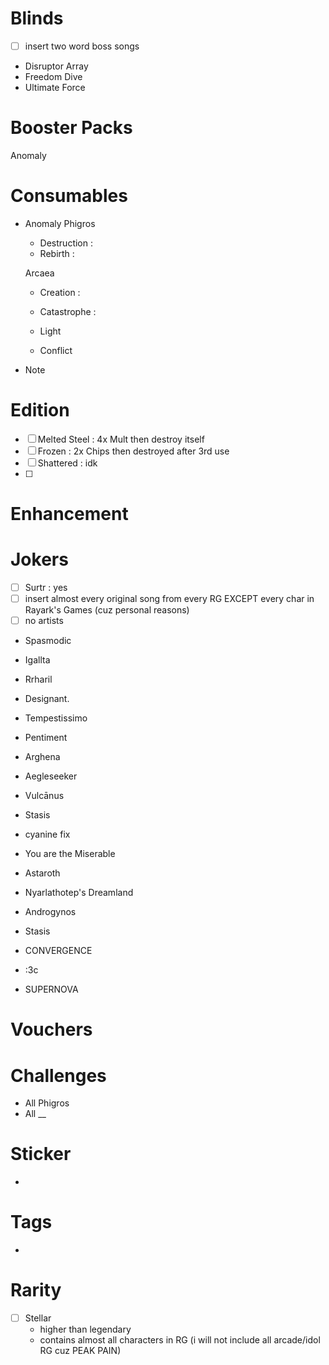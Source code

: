 # Blinds
- [ ] insert two word boss songs
- Disruptor Array
- Freedom Dive
- Ultimate Force


# Booster Packs
Anomaly

# Consumables
- Anomaly
    Phigros
    - Destruction   : 
    - Rebirth       :   
    
    Arcaea
    - Creation      :
    - Catastrophe   :

    - Light 
    - Conflict

- Note


# Edition
- [ ] Melted Steel : 4x Mult then destroy itself 
- [ ] Frozen : 2x Chips then destroyed after 3rd use
- [ ] Shattered : idk
- [ ] 

# Enhancement

# Jokers
- [ ] Surtr : yes
- [ ] insert almost every original song from every RG EXCEPT every char in Rayark's Games (cuz personal reasons)
- [ ] no artists 

- Spasmodic
- Igallta
- Rrharil

- Designant.
- Tempestissimo
- Pentiment
- Arghena
- Aegleseeker
- Vulcānus

- Stasis
- cyanine fix
- You are the Miserable
- Astaroth
- Nyarlathotep's Dreamland
- Androgynos
- Stasis

- CONVERGENCE
- :3c
- SUPERNOVA


# Vouchers


# Challenges
- All Phigros
- All __ 


# Sticker
-

# Tags
- 


# Rarity
- [ ] Stellar
    -   higher than legendary
    -   contains almost all characters in RG (i will not include all arcade/idol RG cuz PEAK PAIN)
